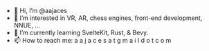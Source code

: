 - 👋  Hi, I’m @aajaces
- 👀  I’m interested in VR, AR, chess engines, front-end development, NNUE, ...
- 🌱  I’m currently learning SvelteKit, Rust, & Bevy.
- 📫  How to reach me: a a j a c e s a t g m a i l d o t c o m
